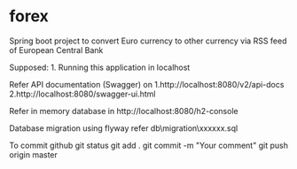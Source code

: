 # forex
Spring boot project to convert Euro currency to other currency via RSS feed of European Central Bank

Supposed:
    1. Running this application in localhost

Refer API documentation (Swagger) on
    1.http://localhost:8080/v2/api-docs
    2.http://localhost:8080/swagger-ui.html


Refer in memory database in
    http://localhost:8080/h2-console

Database migration using flyway
    refer db\migration\xxxxxx.sql

To commit github
    git status
    git add .
    git commit -m "Your comment"
    git push origin master


